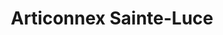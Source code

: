 ---
title: "Articonnex Sainte-Luce"
url: /sainte-luce-sur-loire/articonnex-sainte-luce/
shop: Großhandel
---